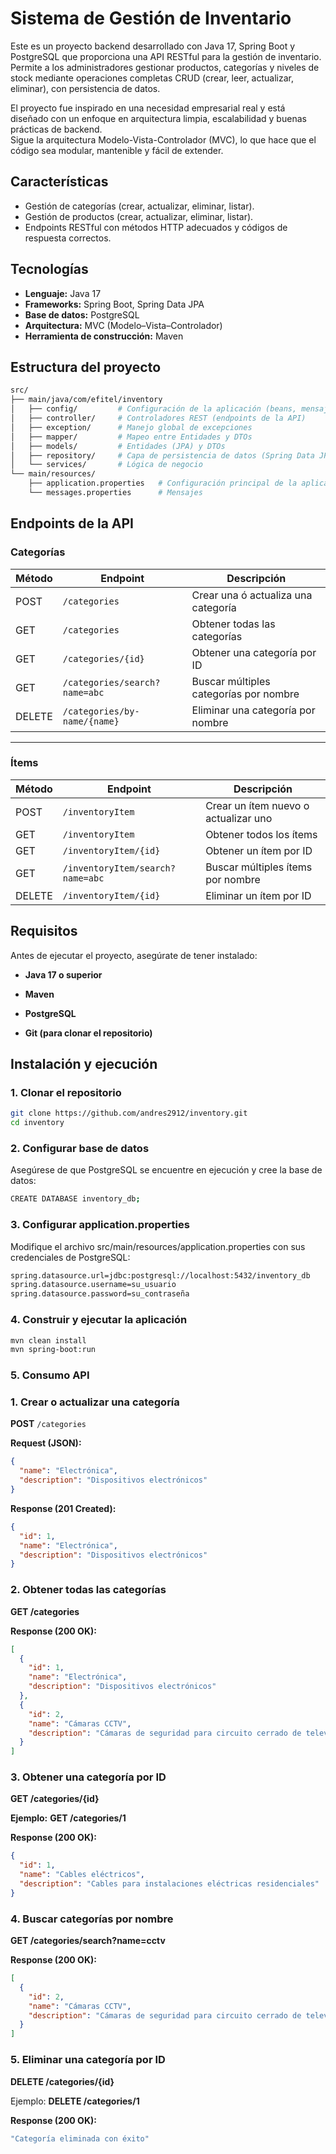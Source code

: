 # Sistema de Gestión de Inventario

Este es un proyecto backend desarrollado con Java 17, Spring Boot y PostgreSQL que proporciona una API RESTful para la gestión de inventario.  
Permite a los administradores gestionar productos, categorías y niveles de stock mediante operaciones completas CRUD (crear, leer, actualizar, eliminar), con persistencia de datos.

El proyecto fue inspirado en una necesidad empresarial real y está diseñado con un enfoque en arquitectura limpia, escalabilidad y buenas prácticas de backend.  
Sigue la arquitectura Modelo-Vista-Controlador (MVC), lo que hace que el código sea modular, mantenible y fácil de extender.


## Características
- Gestión de categorías (crear, actualizar, eliminar, listar).  
- Gestión de productos (crear, actualizar, eliminar, listar).  
- Endpoints RESTful con métodos HTTP adecuados y códigos de respuesta correctos.  


## Tecnologías
- **Lenguaje:** Java 17  
- **Frameworks:** Spring Boot, Spring Data JPA  
- **Base de datos:** PostgreSQL  
- **Arquitectura:** MVC (Modelo–Vista–Controlador)  
- **Herramienta de construcción:** Maven  


## Estructura del proyecto

```bash
src/
├── main/java/com/efitel/inventory
│   ├── config/         # Configuración de la aplicación (beans, mensajes, etc.)
│   ├── controller/     # Controladores REST (endpoints de la API)
│   ├── exception/      # Manejo global de excepciones
│   ├── mapper/         # Mapeo entre Entidades y DTOs
│   ├── models/         # Entidades (JPA) y DTOs
│   ├── repository/     # Capa de persistencia de datos (Spring Data JPA)
│   └── services/       # Lógica de negocio
└── main/resources/
    ├── application.properties   # Configuración principal de la aplicación
    └── messages.properties      # Mensajes
```


## Endpoints de la API

### Categorías

| Método | Endpoint                       | Descripción                                 |
|--------|--------------------------------|---------------------------------------------|
| POST   | `/categories`                  | Crear una ó actualiza una categoría         |
| GET    | `/categories`                  | Obtener todas las categorías                |
| GET    | `/categories/{id}`             | Obtener una categoría por ID                |
| GET    | `/categories/search?name=abc`  | Buscar múltiples categorías por nombre      |
| DELETE | `/categories/by-name/{name}`   | Eliminar una categoría por nombre           |

---

### Ítems

| Método | Endpoint                                | Descripción                                |
|--------|-----------------------------------------|--------------------------------------------|
| POST   | `/inventoryItem`                        | Crear un ítem nuevo o actualizar uno       |
| GET    | `/inventoryItem`                        | Obtener todos los ítems                    |
| GET    | `/inventoryItem/{id}`                   | Obtener un ítem por ID                     |
| GET    | `/inventoryItem/search?name=abc`        | Buscar múltiples ítems por nombre          |
| DELETE | `/inventoryItem/{id}`                   | Eliminar un ítem por ID                    |


## Requisitos

Antes de ejecutar el proyecto, asegúrate de tener instalado:

- **Java 17 o superior**

- **Maven**

- **PostgreSQL**

- **Git (para clonar el repositorio)**


## Instalación y ejecución

### 1. Clonar el repositorio

```bash
git clone https://github.com/andres2912/inventory.git
cd inventory
```

### 2. Configurar base de datos
Asegúrese de que PostgreSQL se encuentre en ejecución y cree la base de datos:

```bash
CREATE DATABASE inventory_db;
```

### 3. Configurar application.properties
Modifique el archivo src/main/resources/application.properties con sus credenciales de PostgreSQL:

```bash
spring.datasource.url=jdbc:postgresql://localhost:5432/inventory_db
spring.datasource.username=su_usuario
spring.datasource.password=su_contraseña
```

### 4. Construir y ejecutar la aplicación

```bash
mvn clean install
mvn spring-boot:run
```

### 5. Consumo API

### 1. Crear o actualizar una categoría
**POST** `/categories`

**Request (JSON):**
```json
{
  "name": "Electrónica",
  "description": "Dispositivos electrónicos"
}
```

**Response (201 Created):**
```json
{
  "id": 1,
  "name": "Electrónica",
  "description": "Dispositivos electrónicos"
}
```

### 2. Obtener todas las categorías
**GET /categories**

**Response (200 OK):**
```json
[
  {
    "id": 1,
    "name": "Electrónica",
    "description": "Dispositivos electrónicos"
  },
  {
    "id": 2,
    "name": "Cámaras CCTV",
    "description": "Cámaras de seguridad para circuito cerrado de televisión"
  }
]
```

### 3. Obtener una categoría por ID
**GET /categories/{id}**

**Ejemplo:**
**GET /categories/1**

**Response (200 OK):**

```json
{
  "id": 1,
  "name": "Cables eléctricos",
  "description": "Cables para instalaciones eléctricas residenciales"
}
```

### 4. Buscar categorías por nombre
**GET /categories/search?name=cctv**

**Response (200 OK):**

```json
[
  {
    "id": 2,
    "name": "Cámaras CCTV",
    "description": "Cámaras de seguridad para circuito cerrado de televisión"
  }
]
```

### 5. Eliminar una categoría por ID

**DELETE /categories/{id}**

Ejemplo:
**DELETE /categories/1**

**Response (200 OK):**

```bash
"Categoría eliminada con éxito"
```